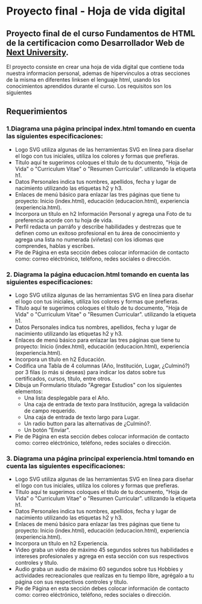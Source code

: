 # Proyecto final - Hoja de vida digital
## Proyecto final de el curso Fundamentos de HTML de la certificacion como Desarrollador Web de [Next University](https://www.nextu.com/).

El proyecto consiste en crear una hoja de vida digital que contiene toda nuestra informacion personal, ademas de hipervinculos a otras secciones de la misma en diferentes linksen el lenguaje html, usando los conocimientos aprendidos durante el curso.
Los requisitos son los siguientes

## Requerimientos

### 1.Diagrama una página principal index.html tomando en cuenta las siguientes especificaciones:

  - Logo SVG utiliza algunas de las herramientas SVG en línea para diseñar el logo con tus iniciales, utiliza los colores y formas que prefieras.
  - Título aquí te sugerimos coloques el título de tu documento, "Hoja de Vida" o "Curriculum Vitae" o "Resumen Curricular". utilizando la etiqueta h1.
  - Datos Personales indica tus nombres, apellidos, fecha y lugar de nacimiento utilizando las etiquetas h2 y h3.
  - Enlaces de menú básico para enlazar las tres páginas que tiene tu proyecto: Inicio (index.html), educación (educacion.html), experiencia (experiencia.html).
  - Incorpora un título en h2 Información Personal y agrega una Foto de tu preferencia acorde con tu hoja de vida.
  - Perfil redacta un parráfo y describe habilidades y destrezas que te definen como un exitoso profesional en tu área de conocimiento y agrega una lista no numerada (viñetas) con los idiomas que comprendes, hablas y escribes.
  - Pie de Página en esta sección debes colocar información de contacto como: correo eléctrónico, teléfono, redes sociales o dirección.

### 2. Diagrama la página educacion.html tomando en cuenta las siguientes especificaciones:

  - Logo SVG utiliza algunas de las herramientas SVG en línea para diseñar el logo con tus iniciales, utiliza los colores y formas que prefieras.
  - Título aquí te sugerimos coloques el título de tu documento, "Hoja de Vida" o "Curriculum Vitae" o "Resumen Curricular". utilizando la etiqueta h1.
  - Datos Personales indica tus nombres, apellidos, fecha y lugar de nacimiento utilizando las etiquetas h2 y h3.
  - Enlaces de menú básico para enlazar las tres páginas que tiene tu proyecto: Inicio (index.html), educación (educacion.html), experiencia (experiencia.html).
  - Incorpora un título en h2 Educación.
  - Codifica una Tabla de 4 columnas (Año, Institución, Lugar, ¿Culminó?) por 3 filas (o más si deseas) para indicar los datos sobre tus certificados, cursos, título, entre otros.
  - Dibuja un Formulario titulado "Agregar Estudios" con los siguientes elementos:
       - Una lista desplegable para el Año.
       - Una caja de entrada de texto para Institución, agrega la validación de campo requerido.
       - Una caja de entrada de texto largo para Lugar.
       - Un radio button para las alternativas de ¿Culminó?.
       - Un botón "Enviar". 
  - Pie de Página en esta sección debes colocar información de contacto como: correo eléctrónico, teléfono, redes sociales o dirección.

### 3. Diagrama una página principal experiencia.html tomando en cuenta las siguientes especificaciones:

   - Logo SVG utiliza algunas de las herramientas SVG en línea para diseñar el logo con tus iniciales, utiliza los colores y formas que prefieras.
   - Título aquí te sugerimos coloques el título de tu documento, "Hoja de Vida" o "Curriculum Vitae" o "Resumen Curricular". utilizando la etiqueta h1.
   - Datos Personales indica tus nombres, apellidos, fecha y lugar de nacimiento utilizando las etiquetas h2 y h3.
   - Enlaces de menú básico para enlazar las tres páginas que tiene tu proyecto: Inicio (index.html), educación (educacion.html), experiencia (experiencia.html).
   - Incorpora un título en h2 Experiencia.
   - Video graba un video de máximo 45 segundos sobres tus habilidades e intereses profesionales y agrega en esta sección con sus respectivos controles y título.
   - Audio graba un audio de máximo 60 segundos sobre tus Hobbies y actividades recreacionales que realizas en tu tiempo libre, agrégalo a tu página con sus respectivos controles y título.
   - Pie de Página en esta sección debes colocar información de contacto como: correo eléctrónico, teléfono, redes sociales o dirección.
